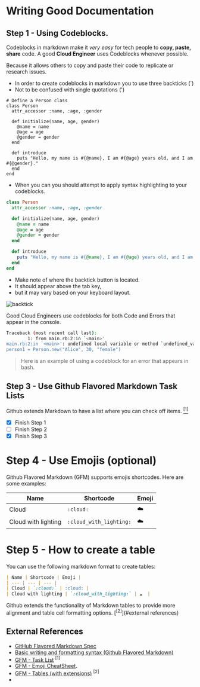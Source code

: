 # Writing Good Documentation

## Step 1 - Using Codeblocks.

Codeblocks in markdown make it *very easy* for tech people to **copy, paste, share** code. 
A good __Cloud Engineer__ uses Codeblocks whenever possible.

Because it  allows others to copy and paste their code to replicate or research issues.


- In order to create codeblocks in markdown you to use three backticks (`)
- Not to be confused with single quotations (')

```
# Define a Person class
class Person
  attr_accessor :name, :age, :gender

  def initialize(name, age, gender)
    @name = name
    @age = age
    @gender = gender
  end

  def introduce
    puts "Hello, my name is #{@name}, I am #{@age} years old, and I am #{@gender}."
  end
end
```

- When you can you should attempt to apply syntax highlighting to your codeblocks.

```ruby
class Person
  attr_accessor :name, :age, :gender

  def initialize(name, age, gender)
    @name = name
    @age = age
    @gender = gender
  end

  def introduce
    puts "Hello, my name is #{@name}, I am #{@age} years old, and I am #{@gender}."
  end
end
```

- Make note of where the backtick button is located.
- It should appear above the tab key,
- but it may vary based on your keyboard layout.

![backtick](https://github.com/awkamara/github-docs-example-24/assets/145500282/f2f52076-7638-4ce3-85f0-f12b93122861)


Good Cloud Engineers use codeblocks for both Code and Errors that appear in the console.

```bash
Traceback (most recent call last):
        1: from main.rb:2:in `<main>'
main.rb:2:in `<main>': undefined local variable or method `undefined_variable' for main:Object (NameError)# Creating an instance of Person
person1 = Person.new("Alice", 30, "female")
```

> Here is an example of using a codeblock for an error that appears in bash.

## Step 3 - Use Github Flavored Markdown Task Lists

Github extends Markdown to have a list where you can check off items. [<sup>[1]</sup>](#external-references)
- [x] Finish Step 1
- [ ] Finish Step 2
- [x] Finish Step 3

# Step 4 - Use Emojis (optional)

Github Flavored Markdown (GFM) supports emojis shortcodes.
Here are some examples:

| Name | Shortcode | Emoji |
| --- | --- | --- |
| Cloud | `:cloud:` | :cloud: |
| Cloud with lighting | `:cloud_with_lighting:` | ☁️  |

# Step 5 - How to create a table


You can use the following markdown format to create tables:

```md
| Name | Shortcode | Emoji |
| --- | --- | --- |
| Cloud | `:cloud:` | :cloud: |
| Cloud with lighting | `:cloud_with_lighting:` | ☁️  |
```
Github extends the functionality of Markdown tables to provide more alignment and table cell formatting options. [<sup>[2]</sup>](#external references)


## External References

- [GitHub Flavored Markdown Spec](https://github.github.com/gfm/) 
- [Basic writing and formatting syntax (Github Flavored Markdown)](https://docs.github.com/en/get-started/writing-on-github/getting-started-with-writing-and-formatting-on-github/basic-writing-and-formatting-syntax) 
- [GFM - Task List](https://docs.github.com/en/get-started/writing-on-github/getting-started-with-writing-and-formatting-on-github/basic-writing-and-formatting-syntax#task-lists) <sup>[1]</sup>
- [GFM - Emoji CheatSheet](https://github.com/ikatyang/emoji-cheat-sheet).
- [GFM - Tables (with extensions)](https://github.github.com/gfm/#tables-extension-) <sup>[2]</sup>
-  

